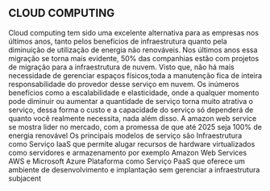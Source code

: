 ## CLOUD COMPUTING
Cloud computing tem sido uma excelente alternativa para as empresas nos últimos anos, tanto pelos benefícios de infraestrutura quanto pela diminuição de utilização
de energia não renováveis. Nos últimos anos essa migração se torna mais evidente, 50% das companhias estão com projetos de migração para a infraestrutura de nuvem. Visto que,
não há mais necessidade de gerenciar espaços físicos,toda a manutenção fica de inteira responsabilidade do provedor desse serviço em nuvem. Os inúmeros benefícios como a escalabilidade
e elasticidade, onde a qualquer momento pode diminuir ou aumentar a quantidade de serviço torna muito atrativa o serviço, dessa forma o custo e a capacidade do serviço só dependerá 
de quanto você realmente necessita, nada além disso. A amazon web service se mostra lider no mercado, com a promessa de que até 2025 seja 100% de energia renovável Os principais modelos
de serviço são Infraestrutura como Serviço IaaS que permite alugar recursos de hardware virtualizados como servidores e armazenamento por exemplo Amazon Web Services AWS e Microsoft Azure
Plataforma como Serviço PaaS que oferece um ambiente de desenvolvimento e implantação sem gerenciar a infraestrutura subjacent
